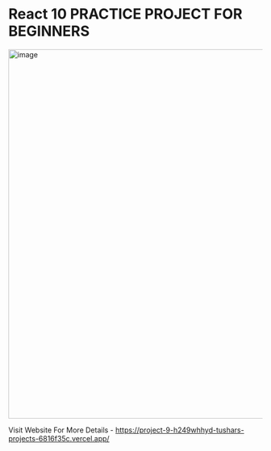 # React 10 PRACTICE PROJECT FOR BEGINNERS

<img width="731" alt="image" src="https://github.com/anshuopinion/React-10-Projects/assets/50476777/50094d87-3043-4635-a9cb-1c4feff6e2a3">


Visit Website For More Details - https://project-9-h249whhyd-tushars-projects-6816f35c.vercel.app/
